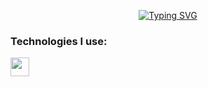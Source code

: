 <p align="center">
 <a href="https://git.io/typing-svg"><img src="https://readme-typing-svg.demolab.com?font=Maven+Pro&pause=1000&center=true&width=500&lines=Miko%C5%82aj+J%C3%B3%C5%BAwik;Python+Developer" alt="Typing SVG" /></a>
</p>

### Technologies I use:
<p align="left">
<a href="http://twitter.com/MishManners" target="blank"><img align="center" src="https://github.com/TheShadowKing19/TheShadowKing19/blob/main/Icons/python-icon.png" title = "Twitter" alt="" height="30" /></a>
</p>
